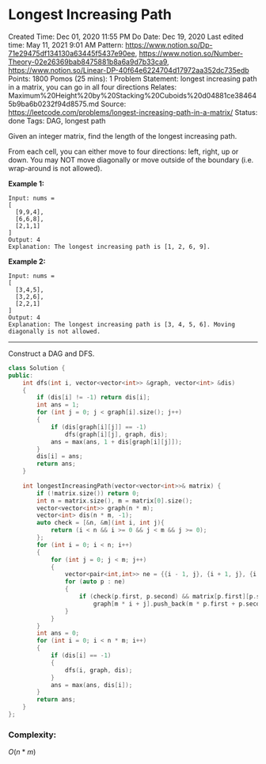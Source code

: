 # Longest Increasing Path

Created Time: Dec 01, 2020 11:55 PM
Do Date: Dec 19, 2020
Last edited time: May 11, 2021 9:01 AM
Pattern: https://www.notion.so/Dp-71e29475df134130a63445f5437e90ee, https://www.notion.so/Number-Theory-02e26369bab8475881b8a6a9d7b33ca9, https://www.notion.so/Linear-DP-40f64e6224704d17972aa352dc735edb
Points: 1800
Pomos (25 mins): 1
Problem Statement: longest increasing path in a matrix, you can go in all four directions
Relates: Maximum%20Height%20by%20Stacking%20Cuboids%20d04881ce384645b9ba6b0232f94d8575.md
Source: https://leetcode.com/problems/longest-increasing-path-in-a-matrix/
Status: done
Tags: DAG, longest path

Given an integer matrix, find the length of the longest increasing path.

From each cell, you can either move to four directions: left, right, up or down. You may NOT move diagonally or move outside of the boundary (i.e. wrap-around is not allowed).

**Example 1:**

```
Input: nums = 
[
  [9,9,4],
  [6,6,8],
  [2,1,1]
] 
Output: 4 
Explanation: The longest increasing path is [1, 2, 6, 9].
```

**Example 2:**

```
Input: nums = 
[
  [3,4,5],
  [3,2,6],
  [2,2,1]
] 
Output: 4 
Explanation: The longest increasing path is [3, 4, 5, 6]. Moving diagonally is not allowed.
```

---

Construct a DAG and DFS.

```cpp
class Solution {
public:
    int dfs(int i, vector<vector<int>> &graph, vector<int> &dis)
    {
        if (dis[i] != -1) return dis[i];
        int ans = 1; 
        for (int j = 0; j < graph[i].size(); j++)
        {
            if (dis[graph[i][j]] == -1)
                dfs(graph[i][j], graph, dis);
            ans = max(ans, 1 + dis[graph[i][j]]);
        }
        dis[i] = ans;
        return ans;
    }
    
    int longestIncreasingPath(vector<vector<int>>& matrix) {
        if (!matrix.size()) return 0;
        int n = matrix.size(), m = matrix[0].size();
        vector<vector<int>> graph(n * m);
        vector<int> dis(n * m, -1);
        auto check = [&n, &m](int i, int j){
            return (i < n && i >= 0 && j < m && j >= 0);
        };
        for (int i = 0; i < n; i++)
        {
            for (int j = 0; j < m; j++)
            {
                vector<pair<int,int>> ne = {{i - 1, j}, {i + 1, j}, {i, j - 1}, {i, j + 1}};
                for (auto p : ne)
                {
                    if (check(p.first, p.second) && matrix[p.first][p.second] > matrix[i][j])
                        graph[m * i + j].push_back(m * p.first + p.second);
                }
            }
        }
        int ans = 0; 
        for (int i = 0; i < n * m; i++)
        {
            if (dis[i] == -1)
            {
                dfs(i, graph, dis);
            }
            ans = max(ans, dis[i]);
        }
        return ans;
    }
};
```

### Complexity:

$O(n * m)$